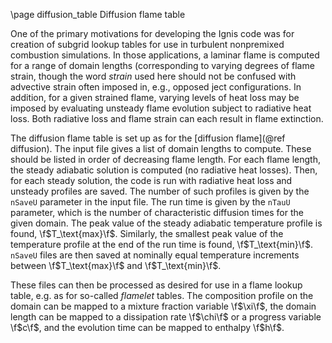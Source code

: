 \page diffusion_table Diffusion flame table

One of the primary motivations for developing the Ignis code was for creation of subgrid lookup tables for use in turbulent nonpremixed combustion simulations. In those applications, a laminar flame is computed for a range of domain lengths (corresponding to varying degrees of flame strain, though the word *strain* used here should not be confused with advective strain often imposed in, e.g., opposed ject configurations. In addition, for a given strained flame, varying levels of heat loss may be imposed by evaluating unsteady flame evolution subject to radiative heat loss. Both radiative loss and flame strain can each result in flame extinction.

The diffusion flame table is set up as for the [diffusion flame](@ref diffusion). The input file gives a list of domain lengths to compute. These should be listed in order of decreasing flame length. For each flame length, the steady adiabatic solution is computed (no radiative heat losses). Then, for each steady solution, the code is run with radiative heat loss and unsteady profiles are saved. The number of such profiles is given by the `nSaveU` parameter in the input file. The run time is given by the `nTauU` parameter, which is the number of characteristic diffusion times for the given domain. The peak value of the steady adiabatic temperature profile is found, \f$T_\text{max}\f$. Similarly, the smallest peak value of the temperature profile at the end of the run time is found, \f$T_\text{min}\f$. `nSaveU` files are then saved at nominally equal temperature increments between \f$T_\text{max}\f$ and \f$T_\text{min}\f$.

These files can then be processed as desired for use in a flame lookup table, e.g. as for so-called *flamelet* tables. The composition profile on the domain can be mapped to a mixture fraction variable \f$\xi\f$, the domain length can be mapped to a dissipation rate \f$\chi\f$ or a progress variable \f$c\f$, and the evolution time can be mapped to enthalpy \f$h\f$. 

<!--
The primary purpose of the unsteady flame is for generation of lookup tables for application to turbulent flows in which the diffusion flames are an idealization of a subrid, for which details of the unsteady evolution not crucial, and the mapping to appropriate state variables is of primary interest. Of course, the assumption can be relaxed, but then the unsteady neglect of advection terms should also be considered.
-->


